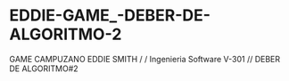 # EDDIE-GAME_-DEBER-DE-ALGORITMO-2
GAME CAMPUZANO EDDIE SMITH / / Ingenieria Software V-301   // DEBER DE ALGORITMO#2
